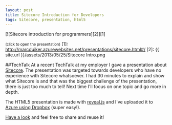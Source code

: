 ```yaml
---
layout: post
title: Sitecore Introduction for Developers
tags: Sitecore, presentation, html5
---
```


[![Sitecore introduction for programmers][2]][1]

<small>(click to open the presentation)</small>
[1]: http://marcduiker.azurewebsites.net/presentations/sitecore.html#/
[2]: {{ site.url }}/assets/2013/05/25/Sitecore Intro.png

##TechTalk
At a recent TechTalk at my employer I gave a presentation about [Sitecore](http://www.sitecore.net). The presentation was targeted towards developers who have no experience with Sitecore whatsoever. I had 30 minutes to explain and show what Sitecore is and that was the biggest challenge of the presentation, there is just too much to tell! Next time I'll focus on one topic and go more in depth.

The HTML5 presentation is made with [reveal.js](http://lab.hakim.se/reveal-js/#/) and I've uploaded it to [Azure using Dropbox](http://blogs.msdn.com/b/windowsazure/archive/2013/03/19/new-deploy-to-windows-azure-web-sites-from-dropbox.aspx) (super easy!).

[Have a look](http://marcduiker.azurewebsites.net/presentations/sitecore.html#/) and feel free to share and reuse it!